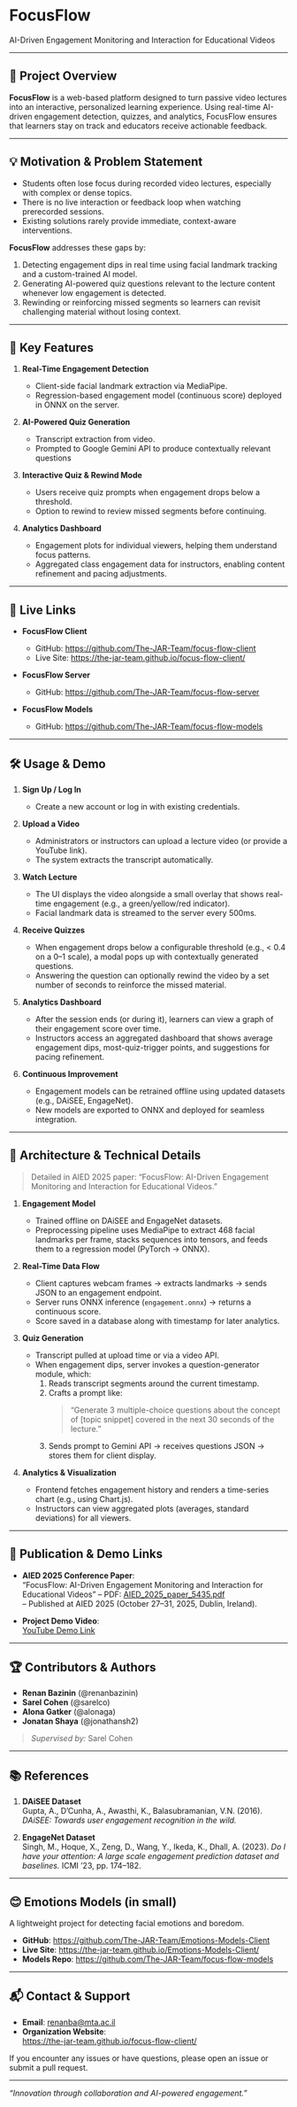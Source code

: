 # FocusFlow

AI-Driven Engagement Monitoring and Interaction for Educational Videos

---

## 🚀 Project Overview

**FocusFlow** is a web-based platform designed to turn passive video lectures into an interactive, personalized learning experience. Using real-time AI-driven engagement detection, quizzes, and analytics, FocusFlow ensures that learners stay on track and educators receive actionable feedback.

---

## 💡 Motivation & Problem Statement

- Students often lose focus during recorded video lectures, especially with complex or dense topics.  
- There is no live interaction or feedback loop when watching prerecorded sessions.  
- Existing solutions rarely provide immediate, context-aware interventions.

**FocusFlow** addresses these gaps by:
1. Detecting engagement dips in real time using facial landmark tracking and a custom-trained AI model.  
2. Generating AI-powered quiz questions relevant to the lecture content whenever low engagement is detected.
3. Rewinding or reinforcing missed segments so learners can revisit challenging material without losing context.

---

## 🎯 Key Features

1. **Real-Time Engagement Detection**  
   - Client-side facial landmark extraction via MediaPipe.  
   - Regression-based engagement model (continuous score) deployed in ONNX on the server.

2. **AI-Powered Quiz Generation**  
   - Transcript extraction from video.  
   - Prompted to Google Gemini API to produce contextually relevant questions

3. **Interactive Quiz & Rewind Mode**  
   - Users receive quiz prompts when engagement drops below a threshold.  
   - Option to rewind to review missed segments before continuing.

4. **Analytics Dashboard**  
   - Engagement plots for individual viewers, helping them understand focus patterns.
   - Aggregated class engagement data for instructors, enabling content refinement and pacing adjustments.

---

## 🔗 Live Links

- **FocusFlow Client**  
  - GitHub: https://github.com/The-JAR-Team/focus-flow-client  
  - Live Site: https://the-jar-team.github.io/focus-flow-client/

- **FocusFlow Server**  
  - GitHub: https://github.com/The-JAR-Team/focus-flow-server

- **FocusFlow Models**  
  - GitHub: https://github.com/The-JAR-Team/focus-flow-models

---

## 🛠️ Usage & Demo

1. **Sign Up / Log In**  
   - Create a new account or log in with existing credentials.

2. **Upload a Video**  
   - Administrators or instructors can upload a lecture video (or provide a YouTube link).  
   - The system extracts the transcript automatically.

3. **Watch Lecture**  
   - The UI displays the video alongside a small overlay that shows real-time engagement (e.g., a green/yellow/red indicator).  
   - Facial landmark data is streamed to the server every 500ms.  

4. **Receive Quizzes**  
   - When engagement drops below a configurable threshold (e.g., < 0.4 on a 0–1 scale), a modal pops up with contextually generated questions.  
   - Answering the question can optionally rewind the video by a set number of seconds to reinforce the missed material.

5. **Analytics Dashboard**  
   - After the session ends (or during it), learners can view a graph of their engagement score over time.  
   - Instructors access an aggregated dashboard that shows average engagement dips, most-quiz-trigger points, and suggestions for pacing refinement.

6. **Continuous Improvement**  
   - Engagement models can be retrained offline using updated datasets (e.g., DAiSEE, EngageNet).  
   - New models are exported to ONNX and deployed for seamless integration.

---

## 📐 Architecture & Technical Details

> Detailed in AIED 2025 paper: “FocusFlow: AI-Driven Engagement Monitoring and Interaction for Educational Videos.” 

1. **Engagement Model**  
   - Trained offline on DAiSEE and EngageNet datasets.
   - Preprocessing pipeline uses MediaPipe to extract 468 facial landmarks per frame, stacks sequences into tensors, and feeds them to a regression model (PyTorch → ONNX).

2. **Real-Time Data Flow**  
   - Client captures webcam frames → extracts landmarks → sends JSON to an engagement endpoint.  
   - Server runs ONNX inference (`engagement.onnx`) → returns a continuous score.  
   - Score saved in a database along with timestamp for later analytics. 

3. **Quiz Generation**  
   - Transcript pulled at upload time or via a video API.  
   - When engagement dips, server invokes a question-generator module, which:  
     1. Reads transcript segments around the current timestamp.  
     2. Crafts a prompt like:  
        > “Generate 3 multiple-choice questions about the concept of [topic snippet] covered in the next 30 seconds of the lecture.”  
     3. Sends prompt to Gemini API → receives questions JSON → stores them for client display.

4. **Analytics & Visualization**  
   - Frontend fetches engagement history and renders a time-series chart (e.g., using Chart.js).  
   - Instructors can view aggregated plots (averages, standard deviations) for all viewers.

---

## 📖 Publication & Demo Links

- **AIED 2025 Conference Paper**:  
  “FocusFlow: AI-Driven Engagement Monitoring and Interaction for Educational Videos” 
  – PDF: [AIED_2025_paper_5435.pdf](docs/AIED_2025_paper_5435.pdf)  
  – Published at AIED 2025 (October 27–31, 2025, Dublin, Ireland).  

- **Project Demo Video**:  
  [YouTube Demo Link](https://www.youtube.com/watch?v=kpvSBbXIIvs) 

---

## 🏆 Contributors & Authors

- **Renan Bazinin** (@renanbazinin)  
- **Sarel Cohen** (@sarelco)  
- **Alona Gatker** (@alonaga)  
- **Jonatan Shaya** (@jonathansh2)

> *Supervised by:* Sarel Cohen

---

## 📚 References

1. **DAiSEE Dataset**  
   Gupta, A., D’Cunha, A., Awasthi, K., Balasubramanian, V.N. (2016). _DAiSEE: Towards user engagement recognition in the wild._ 

2. **EngageNet Dataset**  
   Singh, M., Hoque, X., Zeng, D., Wang, Y., Ikeda, K., Dhall, A. (2023). _Do I have your attention: A large scale engagement prediction dataset and baselines._ ICMI ’23, pp. 174–182. 

---

## 😊 Emotions Models (in small)

A lightweight project for detecting facial emotions and boredom.

- **GitHub**: https://github.com/The-JAR-Team/Emotions-Models-Client  
- **Live Site**: https://the-jar-team.github.io/Emotions-Models-Client/  
- **Models Repo**: https://github.com/The-JAR-Team/focus-flow-models

---

## 📬 Contact & Support

- **Email**: renanba@mta.ac.il  
- **Organization Website**:  
  https://the-jar-team.github.io/focus-flow-client/ 

If you encounter any issues or have questions, please open an issue or submit a pull request.

---

*“Innovation through collaboration and AI-powered engagement.”*  
